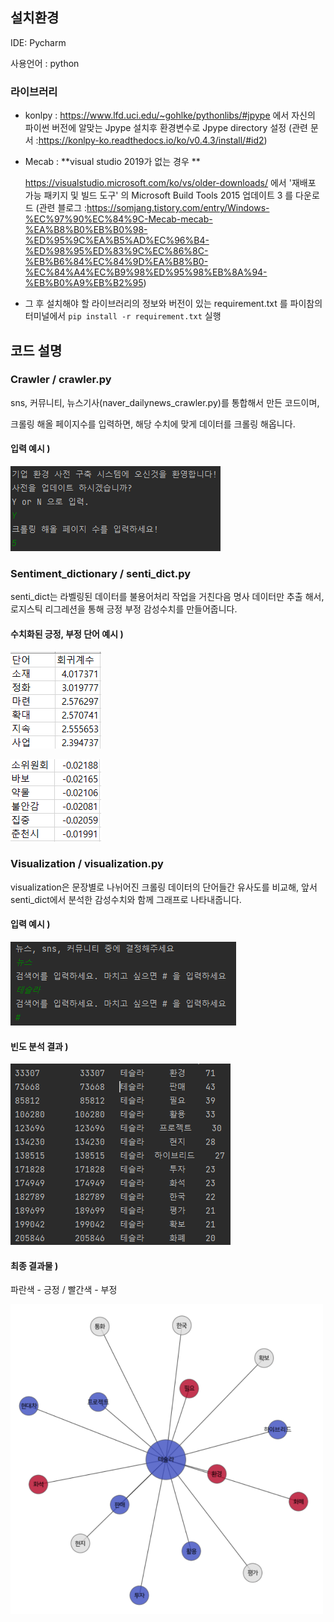 ## 설치환경

IDE: Pycharm

사용언어 : python

### 라이브러리

- konlpy : https://www.lfd.uci.edu/~gohlke/pythonlibs/#jpype 에서 자신의 파이썬 버전에 알맞는 Jpype 설치후 환경변수로 Jpype directory 설정 (관련 문서 :https://konlpy-ko.readthedocs.io/ko/v0.4.3/install/#id2)

- Mecab : **visual studio 2019가 없는 경우 **

  https://visualstudio.microsoft.com/ko/vs/older-downloads/ 에서 '재배포 가능 패키지 및 빌드 도구' 의 Microsoft Build Tools 2015 업데이트 3 를 다운로드 (관련 블로그 :https://somjang.tistory.com/entry/Windows-%EC%97%90%EC%84%9C-Mecab-mecab-%EA%B8%B0%EB%B0%98-%ED%95%9C%EA%B5%AD%EC%96%B4-%ED%98%95%ED%83%9C%EC%86%8C-%EB%B6%84%EC%84%9D%EA%B8%B0-%EC%84%A4%EC%B9%98%ED%95%98%EB%8A%94-%EB%B0%A9%EB%B2%95)

- 그 후 설치해야 할 라이브러리의 정보와 버전이 있는 requirement.txt 를 파이참의 터미널에서 ``pip install -r requirement.txt`` 실행



## 코드 설명



### Crawler / crawler.py

sns, 커뮤니티, 뉴스기사(naver_dailynews_crawler.py)를 통합해서 만든 코드이며,

크롤링 해올 페이지수를 입력하면, 해당 수치에 맞게 데이터를 크롤링 해옵니다.



#### 입력 예시 )



![](https://github.com/Data-campus-SloganAnalysis/Main/blob/main/img/1_.png?raw=true)



### Sentiment_dictionary / senti_dict.py

senti_dict는 라벨링된 데이터를 불용어처리 작업을 거친다음 명사 데이터만 추출 해서, 로지스틱 리그레션을 통해 긍정 부정 감성수치를 만들어줍니다.



#### 수치화된 긍정, 부정 단어 예시 )

![](https://github.com/Data-campus-SloganAnalysis/Main/blob/main/img/2_.png?raw=true)

![](https://github.com/Data-campus-SloganAnalysis/Main/blob/main/img/3_.png?raw=true)



### Visualization / visualization.py

visualization은 문장별로 나뉘어진 크롤링 데이터의 단어들간 유사도를 비교해, 앞서 senti_dict에서 분석한 감성수치와 함께 그래프로 나타내줍니다.



#### 입력 예시 )

![](https://github.com/Data-campus-SloganAnalysis/Main/blob/main/img/4_.png?raw=true)



#### 빈도 분석 결과 )

![](https://github.com/Data-campus-SloganAnalysis/Main/blob/main/img/5_.png?raw=true)



#### 최종 결과물 )



파란색 - 긍정 / 빨간색 - 부정

<img src ="https://github.com/Data-campus-SloganAnalysis/Main/blob/main/img/6_.png?raw=true" width="500px"/>










